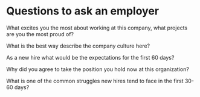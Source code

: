 # Questions to ask an employer

What excites you the most about working at this company, what projects are you the most proud of?

What is the best way describe the company culture here?

As a new hire what would be the expectations for the first 60 days?

Why did you agree to take the position you hold now at this organization?

What is one of the common struggles new hires tend to face in the first 30-60 days?

